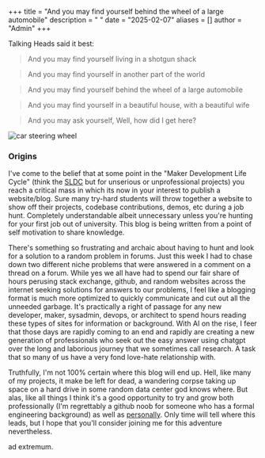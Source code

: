 +++
title = "And you may find yourself behind the wheel of a large automobile"
description = " "
date = "2025-02-07"
aliases = []
author = "Admin"
+++

Talking Heads said it best:

>And you may find yourself living in a shotgun shack

>And you may find yourself in another part of the world

>And you may find yourself behind the wheel of a large automobile

>And you may find yourself in a beautiful house, with a beautiful wife

>And you may ask yourself, Well, how did I get here?


![car steering wheel](https://live.staticflickr.com/46/142643561_9a02a2bd3d_b.jpg)

### Origins

I've come to the belief that at some point in the "Maker Development Life Cycle" (think the [SLDC](https://en.wikipedia.org/wiki/Software_development_process) but for unserious or unprofessional projects) you reach a critical mass in which its now in your interest to publish a website/blog. Sure many try-hard students will throw together a website to show off their projects, codebase contributions, demos, etc during a job hunt. Completely understandable albeit unnecessary unless you're hunting for your first job out of university. This blog is being written from a point of self motivation to share knowledge. 

There's something so frustrating and archaic about having to hunt and look for a solution to a random problem in forums. Just this week I had to chase down two different niche problems that were answered in a comment on a thread on a forum. While yes we all have had to spend our fair share of hours perusing stack exchange, github, and random websites across the internet seeking solutions for answers to our problems, I feel like a blogging format is much more optimized to quickly communicate and cut out all the unneeded garbage. It's practically a right of passage for any new developer, maker, sysadmin, devops, or architect to spend hours reading these types of sites for information or background. With AI on the rise, I feer that those days are rapidly coming to an end and rapidly are creating a new generation of professionals who seek out the easy answer using chatgpt over the long and laborious journey that we sometimes call research. A task that so many of us have a very fond love-hate relationship with.

Truthfully, I'm not 100% certain where this blog will end up. Hell, like many of my projects, it make be left for dead, a wandering corpse taking up space on a hard drive in some random data center god knows where. But alas, like all things I think it's a good opportunity to try and grow both professionally (I'm regrettably a github noob for someone who has a formal engineering background) as well as [personally](https://dhwblog.dukehealth.org/the-power-of-journaling-for-well-being-a-path-to-self-discovery-and-healing/). Only time will tell where this leads, but I hope that you'll consider joining me for this adventure nevertheless.

 ad extremum.